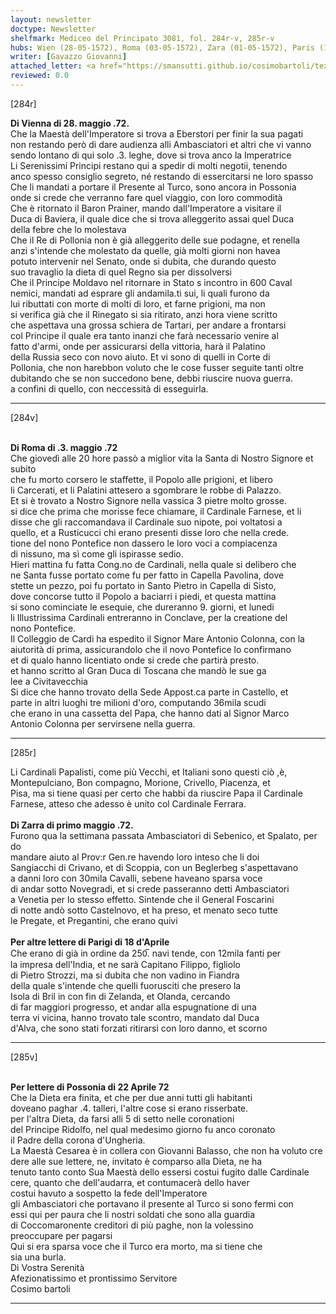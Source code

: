 ```yaml
---
layout: newsletter
doctype: Newsletter
shelfmark: Mediceo del Principato 3081, fol. 284r-v, 285r-v
hubs: Wien (28-05-1572), Roma (03-05-1572), Zara (01-05-1572), Paris (18-04-1572), Bratislava (22-04-1572)
writer: [Gavazzo Giovanni]
attached_letter: <a href="https://smansutti.github.io/cosimobartoli/texts/2981_027/">2981_027</a>
reviewed: 0.0
---
```


[284r]  
  
  
<strong>Di Vienna di 28. maggio .72.</strong>  
Che la Maestà dell'Imperatore si trova a Eberstori per finir la sua pagati  
non restando però di dare audienza alli Ambasciatori et altri che vi vanno  
sendo lontano di qui solo .3. leghe, dove si trova anco la Imperatrice  
Li Serenissimi Principi restano qui a spedir di molti negotii, tenendo  
anco spesso consiglio segreto, né restando di essercitarsi ne loro spasso  
Che li mandati a portare il Presente al Turco, sono ancora in Possonia  
onde si crede che verranno fare quel viaggio, con loro commodità  
Che è ritornato il Baron Prainer, mando dall'Imperatore a visitare il  
Duca di Baviera, il quale dice che si trova alleggerito assai quel Duca  
della febre che lo molestava  
Che il Re di Pollonia non è già alleggerito delle sue podagne, et renella  
anzi s'intende che molestato da quelle, già molti giorni non havea  
potuto intervenir nel Senato, onde si dubita, che durando questo  
suo travaglio la dieta di quel Regno sia per dissolversi  
Che il Principe Moldavo nel ritornare in Stato s incontro in 600 Caval  
nemici, mandati ad esprare gli andamila.ti sui, li quali furono da  
lui ributtati con morte di molti di loro, et farne prigioni, ma non  
si verifica già che il Rinegato si sia ritirato, anzi hora viene scritto  
che aspettava una grossa schiera de Tartari, per andare a frontarsi  
col Principe il quale era tanto inanzi che farà necessario venire al  
fatto d'armi, onde per assicurarsi della vittoria, harà il Palatino  
della Russia seco con novo aiuto. Et vi sono di quelli in Corte di  
Pollonia, che non harebbon voluto che le cose fusser seguite tanti oltre  
dubitando che se non succedono bene, debbi riuscire nuova guerra.  
a confini di quello, con neccessità di esseguirla.  
  
---  

[284v]  
  
  
<br/><strong>Di Roma di .3. maggio .72</strong>  
Che giovedì alle 20 hore passò a miglior vita la Santa di Nostro Signore et subito  
che fu morto corsero le staffette, il Popolo alle prigioni, et libero  
li Carcerati, et li Palatini attesero a sgombrare le robbe di Palazzo.  
Et si è trovato a Nostro Signore nella vassica 3 pietre molto grosse.  
si dice che prima che morisse fece chiamare, il Cardinale Farnese, et li  
disse che gli raccomandava il Cardinale suo nipote, poi voltatosi a  
quello, et a Rusticucci chi erano presenti disse loro che nella crede.  
tione del nono Pontefice non dassero le loro voci a compiacenza  
di nissuno, ma sì come gli ispirasse sedio.  
Hieri mattina fu fatta Cong.no de Cardinali, nella quale si delibero che  
ne Santa fusse portato come fu per fatto in Capella Pavolina, dove  
stette un pezzo, poi fu portato in Santo Pietro in Capella di Sisto,  
dove concorse tutto il Popolo a baciarri i piedi, et questa mattina  
si sono cominciate le esequie, che dureranno 9. giorni, et lunedi  
li Illustrissima Cardinali entreranno in Conclave, per la creatione del  
nono Pontefice.  
Il Colleggio de Cardi ha espedito il Signor Mare Antonio Colonna, con la  
aiutorità di prima, assicurandolo che il novo Pontefice lo confirmano  
et di qualo hanno licentiato onde si crede che partirà presto.  
et hanno scritto al Gran Duca di Toscana che mandò le sue ga  
lee a Civitavecchia  
Si dice che hanno trovato della Sede Appost.ca parte in Castello, et  
parte in altri luoghi tre milioni d'oro, computando 36mila scudi  
che erano in una cassetta del Papa, che hanno dati al Signor Marco  
Antonio Colonna per servirsene nella guerra.  
  
---  

[285r]  
  
  
Li Cardinali Papalisti, come più Vecchi, et Italiani sono questi ciò ,è,  
Montepulciano, Bon compagno, Morione, Crivello, Piacenza, et  
Pisa, ma si tiene quasi per certo che habbi da riuscire Papa il Cardinale  
Farnese, atteso che adesso è unito col Cardinale Ferrara.  
<br/><strong>Di Zarra di primo maggio .72.</strong>  
Furono qua la settimana passata Ambasciatori di Sebenico, et Spalato, per do  
mandare aiuto al Prov:r Gen.re havendo loro inteso che li doi  
Sangiacchi di Crivano, et di Scoppia, con un Beglerbeg s'aspettavano  
a danni loro con 30mila Cavalli, sebene haveano sparsa voce  
di andar sotto Novegradi, et si crede passeranno detti Ambasciatori  
a Venetia per lo stesso effetto. Sintende che il General Foscarini  
di notte andò sotto Castelnovo, et ha preso, et menato seco tutte  
le Pregate, et Pregantini, che erano quivi  
<br/><strong>Per altre lettere di Parigi di 18 d'Aprile</strong>  
Che erano di già in ordine da 250̅. navi tende, con 12mila fanti per  
la impresa dell'India, et ne sarà Capitano Filippo, figliolo  
di Pietro Strozzi, ma si dubita che non vadino in Fiandra  
della quale s'intende che quelli fuorusciti che presero la  
Isola di Bril in con fin di Zelanda, et Olanda, cercando  
di far maggiori progresso, et andar alla espugnatione di una  
terra vi vicina, hanno trovato tale scontro, mandato dal Duca  
d'Alva, che sono stati forzati ritirarsi con loro danno, et scorno  
  
---  

[285v]  
  
  
<br/><strong>Per lettere di Possonia di 22 Aprile 72</strong>  
Che la Dieta era finita, et che per due anni tutti gli habitanti  
doveano paghar .4. talleri, l'altre cose si erano risserbate.  
per l'altra Dieta, da farsi alli 5 di setto nelle coronationi  
del Principe Ridolfo, nel qual medesimo giorno fu anco coronato  
il Padre della corona d'Ungheria.  
La Maestà Cesarea è in collera con Giovanni Balasso, che non ha voluto cre  
dere alle sue lettere, ne, invitato è comparso alla Dieta, ne ha  
tenuto tanto conto Sua Maestà dello essersi costui fugito dalle Cardinale  
cere, quanto che dell'audarra, et contumacerà dello haver  
costui havuto a sospetto la fede dell'Imperatore  
gli Ambasciatori che portavano il presente al Turco si sono fermi con  
essi qui per paura che li nostri soldati che sono alla guardia  
di Coccomaronente creditori di più paghe, non la volessino  
preoccupare per pagarsi  
Qui si era sparsa voce che il Turco era morto, ma si tiene che  
sia una burla.  
Di Vostra Serenità  
Afezionatissimo et prontissimo Servitore  
Cosimo bartoli  
  
---  

